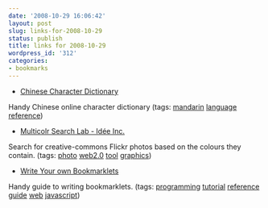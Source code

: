 ```yaml
---
date: '2008-10-29 16:06:42'
layout: post
slug: links-for-2008-10-29
status: publish
title: links for 2008-10-29
wordpress_id: '312'
categories:
- bookmarks
---
```


  * [Chinese Character Dictionary](http://www.mandarintools.com/chardict.html)


Handy Chinese online character dictionary (tags: [mandarin](http://delicious.com/eob/mandarin) [language](http://delicious.com/eob/language) [reference](http://delicious.com/eob/reference))


  * [Multicolr Search Lab - Idée Inc.](http://labs.ideeinc.com/multicolr/)


Search for creative-commons Flickr photos based on the colours they contain. (tags: [photo](http://delicious.com/eob/photo) [web2.0](http://delicious.com/eob/web2.0) [tool](http://delicious.com/eob/tool) [graphics](http://delicious.com/eob/graphics))


  * [Write Your own Bookmarklets](http://subsimple.com/bookmarklets/writeyourown.asp)


Handy guide to writing bookmarklets. (tags: [programming](http://delicious.com/eob/programming) [tutorial](http://delicious.com/eob/tutorial) [reference](http://delicious.com/eob/reference) [guide](http://delicious.com/eob/guide) [web](http://delicious.com/eob/web) [javascript](http://delicious.com/eob/javascript))



